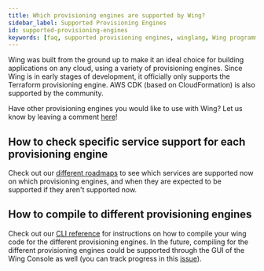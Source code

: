 ```yaml
---
title: Which provisioning engines are supported by Wing?
sidebar_label: Supported Provisioning Engines
id: supported-provisioning-engines
keywords: [faq, supported provisioning engines, winglang, Wing programming language, Wing language, Terraform, AWS CDK, Pulumi]
---
```


Wing was built from the ground up to make it an ideal choice for building applications on any cloud, using a variety of provisioning engines.
Since Wing is in early stages of development, it officially only supports the Terraform provisioning engine. AWS CDK (based on CloudFormation) is also supported by the community.

Have other provisioning engines you would like to use with Wing? Let us know by leaving a comment [here](https://github.com/winglang/wing/issues/2066)!

## How to check specific service support for each provisioning engine
Check out our [different roadmaps](https://docs.winglang.io/status#roadmap) to see which services are supported now on which provisioning engines, and when they are expected to be supported if they aren't supported now.

## How to compile to different provisioning engines
Check out our [CLI reference](https://docs.winglang.io/reference/cli) for instructions on how to compile your wing code for the different provisioning engines.
In the future, compiling for the different provisioning engines could be supported through the GUI of the Wing Console as well (you can track progress in this [issue](https://github.com/winglang/wing/issues/2051)).

